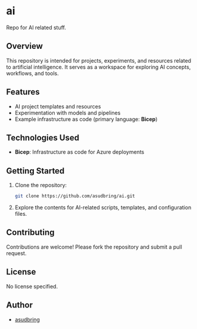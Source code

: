 # ai

Repo for AI related stuff.

## Overview

This repository is intended for projects, experiments, and resources related to artificial intelligence. It serves as a workspace for exploring AI concepts, workflows, and tools.

## Features

- AI project templates and resources
- Experimentation with models and pipelines
- Example infrastructure as code (primary language: **Bicep**)

## Technologies Used

- **Bicep**: Infrastructure as code for Azure deployments

## Getting Started

1. Clone the repository:
    ```bash
    git clone https://github.com/asudbring/ai.git
    ```
2. Explore the contents for AI-related scripts, templates, and configuration files.

## Contributing

Contributions are welcome! Please fork the repository and submit a pull request.

## License

No license specified.

## Author

- [asudbring](https://github.com/asudbring)

